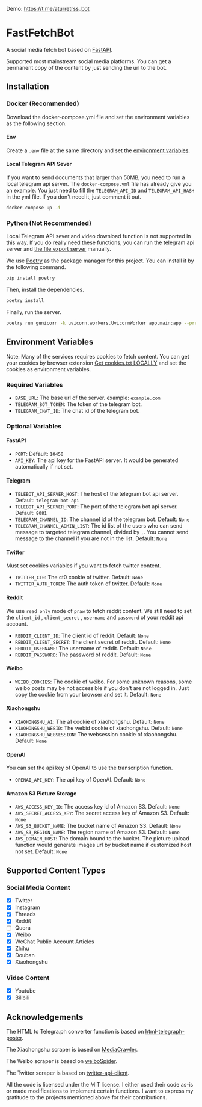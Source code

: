 Demo: https://t.me/aturretrss_bot

# FastFetchBot

A social media fetch bot based on [FastAPI](https://fastapi.tiangolo.com/).

Supported most mainstream social media platforms. You can get a permanent copy of the content by just sending the url to the bot.

## Installation

### Docker (Recommended)

Download the docker-compose.yml file and set the environment variables as the following section.

#### Env

Create a `.env` file at the same directory and set the [environment variables](#envrionment-variables).

#### Local Telegram API Sever

If you want to send documents that larger than 50MB, you need to run a local telegram api server. The `docker-compose.yml` file has already give you an example. You just need to fill the `TELEGRAM_API_ID` and `TELEGRAM_API_HASH` in the yml file. If you don't need it, just comment it out.

```bash
docker-compose up -d
```

### Python (Not Recommended)

Local Telegram API sever and video download function is not supported in this way. If you do really need these functions, you can run the telegram api server and [the file export server](https://github.com/aturret/FastFileExporter) manually.

We use [Poetry](https://python-poetry.org/) as the package manager for this project. You can install it by the following command.

```bash
pip install poetry
```

Then, install the dependencies.

```bash
poetry install
```

Finally, run the server.

```bash
poetry run gunicorn -k uvicorn.workers.UvicornWorker app.main:app --preload
```

## Environment Variables

Note: Many of the services requires cookies to fetch content. You can get your cookies by browser extension [Get cookies.txt LOCALLY](https://chrome.google.com/webstore/detail/get-cookiestxt-locally/cclelndahbckbenkjhflpdbgdldlbecc) and set the cookies as environment variables.


### Required Variables

- `BASE_URL`: The base url of the server. example: `example.com`
- `TELEGRAM_BOT_TOKEN`: The token of the telegram bot.
- `TELEGRAM_CHAT_ID`: The chat id of the telegram bot.

### Optional Variables

#### FastAPI

- `PORT`: Default: `10450`
- `API_KEY`: The api key for the FastAPI server. It would be generated automatically if not set.

#### Telegram

- `TELEBOT_API_SERVER_HOST`: The host of the telegram bot api server. Default: `telegram-bot-api`
- `TELEBOT_API_SERVER_PORT`: The port of the telegram bot api server. Default: `8081`
- `TELEGRAM_CHANNEL_ID`: The channel id of the telegram bot. Default: `None`
- `TELEGRAM_CHANNEL_ADMIN_LIST`: The id list of the users who can send message to targeted telegram channel, divided by `,`. You cannot send message to the channel if you are not in the list. Default: `None`

#### Twitter

Must set cookies variables if you want to fetch twitter content.

- `TWITTER_CT0`: The ct0 cookie of twitter. Default: `None`
- `TWITTER_AUTH_TOKEN`: The auth token of twitter. Default: `None`

#### Reddit

We use `read_only` mode of `praw` to fetch reddit content. We still need to set the `client_id` , `client_secret` , `username` and `password` of your reddit api account.

- `REDDIT_CLIENT_ID`: The client id of reddit. Default: `None`
- `REDDIT_CLIENT_SECRET`: The client secret of reddit. Default: `None`
- `REDDIT_USERNAME`: The username of reddit. Default: `None`
- `REDDIT_PASSWORD`: The password of reddit. Default: `None`

#### Weibo

- `WEIBO_COOKIES`: The cookie of weibo. For some unknown reasons, some weibo posts may be not accessible if you don't are not logged in. Just copy the cookie from your browser and set it. Default: `None`

#### Xiaohongshu

- `XIAOHONGSHU_A1`: The a1 cookie of xiaohongshu. Default: `None`
- `XIAOHONGSHU_WEBID`: The webid cookie of xiaohongshu. Default: `None`
- `XIAOHONGSHU_WEBSESSION`: The websession cookie of xiaohongshu. Default: `None`
#### OpenAI

You can set the api key of OpenAI to use the transcription function.

- `OPENAI_API_KEY`: The api key of OpenAI. Default: `None`

#### Amazon S3 Picture Storage

- `AWS_ACCESS_KEY_ID`: The access key id of Amazon S3. Default: `None`
- `AWS_SECRET_ACCESS_KEY`: The secret access key of Amazon S3. Default: `None`
- `AWS_S3_BUCKET_NAME`: The bucket name of Amazon S3. Default: `None`
- `AWS_S3_REGION_NAME`: The region name of Amazon S3. Default: `None`
- `AWS_DOMAIN_HOST`: The domain bound to the bucket. The picture upload function would generate images url by bucket name if customized host not set. Default: `None`

## Supported Content Types

### Social Media Content

- [x] Twitter
- [x] Instagram
- [x] Threads
- [x] Reddit
- [ ] Quora
- [x] Weibo
- [x] WeChat Public Account Articles
- [x] Zhihu
- [x] Douban
- [x] Xiaohongshu

### Video Content

- [x] Youtube
- [x] Bilibili

## Acknowledgements

The HTML to Telegra.ph converter function is based on [html-telegraph-poster](https://github.com/mercuree/html-telegraph-poster).

The Xiaohongshu scraper is based on [MediaCrawler](https://github.com/NanmiCoder/MediaCrawler).

The Weibo scraper is based on [weiboSpider](https://github.com/dataabc/weiboSpider).

The Twitter scraper is based on [twitter-api-client](https://github.com/trevorhobenshield/twitter-api-client).

All the code is licensed under the MIT license. I either used their code as-is or made modifications to implement certain functions. I want to express my gratitude to the projects mentioned above for their contributions.
